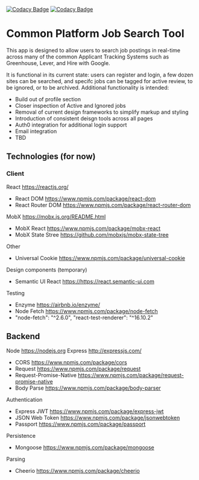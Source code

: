 [![Codacy Badge](https://api.codacy.com/project/badge/Grade/dab815f74ca248a6a00d73cf22474477)](https://www.codacy.com?utm_source=github.com&utm_medium=referral&utm_content=mikesullivan63/job-search&utm_campaign=Badge_Grade) [![Codacy Badge](https://api.codacy.com/project/badge/Coverage/dab815f74ca248a6a00d73cf22474477)](https://www.codacy.com?utm_source=github.com&utm_medium=referral&utm_content=mikesullivan63/job-search&utm_campaign=Badge_Coverage)

# Common Platform Job Search Tool

This app is designed to allow users to search job postings in real-time across many of the common Applicant Tracking Systems such as Greenhouse, Lever, and Hire with Google.

It is functional in its current state: users can register and login, a few dozen sites can be searched, and specifc jobs can be tagged for active review, to be ignored, or to be archived. Additional functionality is intended:

- Build out of profile section
- Closer inspection of Active and Ignored jobs
- Removal of current design frameworks to simplify markup and styling
- Introduction of consistent deisgn tools across all pages
- Auth0 integration for additional login support
- Email integration
- TBD

## Technologies (for now)

### Client

React <https://reactjs.org/>

- React DOM <https://www.npmjs.com/package/react-dom>
- React Router DOM <https://www.npmjs.com/package/react-router-dom>

MobX <https://mobx.js.org/README.html>

- MobX React <https://www.npmjs.com/package/mobx-react>
- MobX State Stree <https://github.com/mobxjs/mobx-state-tree>

Other

- Universal Cookie <https://www.npmjs.com/package/universal-cookie>

Design components (temporary)

- Semantic UI React <https://https://react.semantic-ui.com>

Testing

- Enzyme <https://airbnb.io/enzyme/>
- Node Fetch <https://www.npmjs.com/package/node-fetch>
- "node-fetch": "^2.6.0",
  "react-test-renderer": "^16.10.2"

## Backend

Node <https://nodejs.org>
Express <http://expressjs.com/>

- CORS <https://www.npmjs.com/package/cors>
- Request <https://www.npmjs.com/package/request>
- Request-Promise-Native <https://www.npmjs.com/package/request-promise-native>
- Body Parse <https://www.npmjs.com/package/body-parser>

Authentication

- Express JWT <https://www.npmjs.com/package/express-jwt>
- JSON Web Token <https://www.npmjs.com/package/jsonwebtoken>
- Passport <https://www.npmjs.com/package/passport>

Persistence

- Mongoose <https://www.npmjs.com/package/mongoose>

Parsing

- Cheerio <https://www.npmjs.com/package/cheerio>
